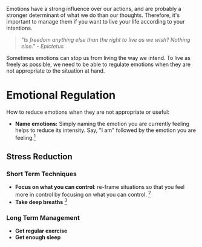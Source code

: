 Emotions have a strong influence over our actions, and are probably a stronger determinant of what we do than our thoughts. Therefore, it's important to manage them if you want to live your life according to your intentions. 

>  *"Is freedom anything else than the right to live as we wish? Nothing else." - Epictetus*

Sometimes emotions can stop us from living the way we intend. To live as freely as possible, we need to be able to regulate emotions when they are not appropriate to the situation at hand.



# Emotional Regulation

How to reduce emotions when they are not appropriate or useful:

- **Name emotions:** Simply naming the emotion you are currently feeling helps to reduce its intensity. Say, "I am" followed by the emotion you are feeling.[<sup>1</sup>](https://www.6seconds.org/2018/01/21/getting-unstuck-power-naming-emotions/)



## Stress Reduction

### Short Term Techniques

- **Focus on what you can control**: re-frame situations so that you feel more in control by focusing on what you can control. [<sup>2</sup>](https://www.sciencefocus.com/the-human-body/10-scientifically-proven-tips-to-beat-stress/)
- **Take deep breaths** [<sup>3</sup>](https://www.stress.org/take-a-deep-breath)

### Long Term Management

- **Get regular exercise**
- **Get enough sleep**